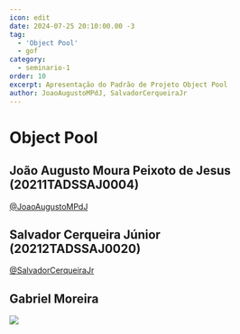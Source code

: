```yaml
---
icon: edit
date: 2024-07-25 20:10:00.00 -3
tag:
  - 'Object Pool'
  - gof
category:
  - seminario-1
order: 10
excerpt: Apresentação do Padrão de Projeto Object Pool
author: JoaoAugustoMPdJ, SalvadorCerqueiraJr
---
```


# Object Pool

## João Augusto Moura Peixoto de Jesus (20211TADSSAJ0004)
[@JoaoAugustoMPdJ](https://github.com/JoaoAugustoMPdJ)

<!-- @include: ../../../includes/seminario-1-JoaoAugustoMPdJ/README.md -->


## Salvador Cerqueira Júnior (20212TADSSAJ0020)
[@SalvadorCerqueiraJr](https://github.com/SalvadorCerqueiraJr)

<!-- @include: ../../../includes/seminario-1-SalvadorCerqueiraJr/README.md -->

## Gabriel Moreira

[![](https://mermaid.ink/img/pako:eNrFksFqAyEQhl9FPDU0eYFl2Ut77EIg0JMXo5ONZHXC7AgNad69mnWJpdBbqRfXb37n_3HnKg1akI00o56mV6cH0l4FFURa7-DMCKL93GxEj4wmH3-WXjTVcIs4Cky8aJZud4dHH3GdcV7POyYXBuFTlhErPmKiF1gMHuzkK2Ix7lNDgsBbcgYynMu37-Yp6X_YloeonNvWBQY6aANd92eBfgmTf1L9EimOCNHvgXr9UfE3N3E7X-mqq5ViAJ7506oIqiIBRwqlPm-rkkqupQfy2tk0ffcoSvIRPCjZpE-r6aSkClmnI-PuEoxsmCKsJWEcjrI56HFKp3i2mqGM7iIB6xipL7Odt9sX0uziNQ?type=png)](https://mermaid.live/edit#pako:eNrFksFqAyEQhl9FPDU0eYFl2Ut77EIg0JMXo5ONZHXC7AgNad69mnWJpdBbqRfXb37n_3HnKg1akI00o56mV6cH0l4FFURa7-DMCKL93GxEj4wmH3-WXjTVcIs4Cky8aJZud4dHH3GdcV7POyYXBuFTlhErPmKiF1gMHuzkK2Ix7lNDgsBbcgYynMu37-Yp6X_YloeonNvWBQY6aANd92eBfgmTf1L9EimOCNHvgXr9UfE3N3E7X-mqq5ViAJ7506oIqiIBRwqlPm-rkkqupQfy2tk0ffcoSvIRPCjZpE-r6aSkClmnI-PuEoxsmCKsJWEcjrI56HFKp3i2mqGM7iIB6xipL7Odt9sX0uziNQ)
